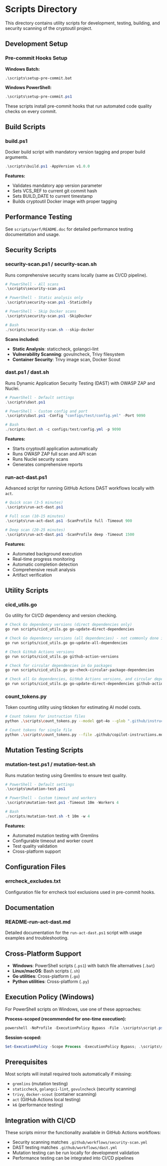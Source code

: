 # Scripts Directory

This directory contains utility scripts for development, testing, building, and security scanning of the cryptoutil project.

## Development Setup

### Pre-commit Hooks Setup

**Windows Batch:**
```batch
.\scripts\setup-pre-commit.bat
```

**Windows PowerShell:**
```powershell
.\scripts\setup-pre-commit.ps1
```

These scripts install pre-commit hooks that run automated code quality checks on every commit.

## Build Scripts

### build.ps1

Docker build script with mandatory version tagging and proper build arguments.

```powershell
.\scripts\build.ps1 -AppVersion v1.0.0
```

**Features:**
- Validates mandatory app version parameter
- Sets VCS_REF to current git commit hash
- Sets BUILD_DATE to current timestamp
- Builds cryptoutil Docker image with proper tagging

## Performance Testing

See `scripts/perf/README.doc` for detailed performance testing documentation and usage.

## Security Scripts

### security-scan.ps1 / security-scan.sh

Runs comprehensive security scans locally (same as CI/CD pipeline).

```powershell
# PowerShell - All scans
.\scripts\security-scan.ps1

# PowerShell - Static analysis only
.\scripts\security-scan.ps1 -StaticOnly

# PowerShell - Skip Docker scans
.\scripts\security-scan.ps1 -SkipDocker

# Bash
./scripts/security-scan.sh --skip-docker
```

**Scans included:**
- **Static Analysis**: staticcheck, golangci-lint
- **Vulnerability Scanning**: govulncheck, Trivy filesystem
- **Container Security**: Trivy image scan, Docker Scout

### dast.ps1 / dast.sh

Runs Dynamic Application Security Testing (DAST) with OWASP ZAP and Nuclei.

```powershell
# PowerShell - Default settings
.\scripts\dast.ps1

# PowerShell - Custom config and port
.\scripts\dast.ps1 -Config "configs/test/config.yml" -Port 9090

# Bash
./scripts/dast.sh -c configs/test/config.yml -p 9090
```

**Features:**
- Starts cryptoutil application automatically
- Runs OWASP ZAP full scan and API scan
- Runs Nuclei security scans
- Generates comprehensive reports

### run-act-dast.ps1

Advanced script for running GitHub Actions DAST workflows locally with `act`.

```powershell
# Quick scan (3-5 minutes)
.\scripts\run-act-dast.ps1

# Full scan (10-15 minutes)
.\scripts\run-act-dast.ps1 -ScanProfile full -Timeout 900

# Deep scan (20-25 minutes)
.\scripts\run-act-dast.ps1 -ScanProfile deep -Timeout 1500
```

**Features:**
- Automated background execution
- Real-time progress monitoring
- Automatic completion detection
- Comprehensive result analysis
- Artifact verification

## Utility Scripts

### cicd_utils.go

Go utility for CI/CD dependency and version checking.

```bash
# Check Go dependency versions (direct dependencies only)
go run scripts/cicd_utils.go go-update-direct-dependencies

# Check Go dependency versions (all dependencies) - not commonly done in Go, but util supports it
go run scripts/cicd_utils.go go-update-all-dependencies

# Check GitHub Actions versions
go run scripts/cicd_utils.go github-action-versions

# Check for circular dependencies in Go packages
go run scripts/cicd_utils.go go-check-circular-package-dependencies

# Check all Go dependencies, GitHub Actions versions, and circular dependencies in a single invocation
go run scripts/cicd_utils.go go-update-direct-dependencies github-action-versions go-check-circular-package-dependencies
```

### count_tokens.py

Token counting utility using tiktoken for estimating AI model costs.

```bash
# Count tokens for instruction files
python .\scripts\count_tokens.py --model gpt-4o --glob ".github/instructions/*.md" --as-message system

# Count tokens for single file
python .\scripts\count_tokens.py --file .github/copilot-instructions.md --as-message none --model gpt-4o
```

## Mutation Testing Scripts

### mutation-test.ps1 / mutation-test.sh

Runs mutation testing using Gremlins to ensure test quality.

```powershell
# PowerShell - Default settings
.\scripts\mutation-test.ps1

# PowerShell - Custom timeout and workers
.\scripts\mutation-test.ps1 -Timeout 10m -Workers 4

# Bash
./scripts/mutation-test.sh -t 10m -w 4
```

**Features:**
- Automated mutation testing with Gremlins
- Configurable timeout and worker count
- Test quality validation
- Cross-platform support

## Configuration Files

### errcheck_excludes.txt

Configuration file for errcheck tool exclusions used in pre-commit hooks.

## Documentation

### README-run-act-dast.md

Detailed documentation for the `run-act-dast.ps1` script with usage examples and troubleshooting.

## Cross-Platform Support

- **Windows**: PowerShell scripts (`.ps1`) with batch file alternatives (`.bat`)
- **Linux/macOS**: Bash scripts (`.sh`)
- **Go utilities**: Cross-platform (`.go`)
- **Python utilities**: Cross-platform (`.py`)

## Execution Policy (Windows)

For PowerShell scripts on Windows, use one of these approaches:

**Process-scoped (recommended for one-time execution):**
```powershell
powershell -NoProfile -ExecutionPolicy Bypass -File .\scripts\script.ps1
```

**Session-scoped:**
```powershell
Set-ExecutionPolicy -Scope Process -ExecutionPolicy Bypass; .\scripts\script.ps1
```

## Prerequisites

Most scripts will install required tools automatically if missing:
- `gremlins` (mutation testing)
- `staticcheck`, `golangci-lint`, `govulncheck` (security scanning)
- `trivy`, `docker-scout` (container scanning)
- `act` (GitHub Actions local testing)
- `k6` (performance testing)

## Integration with CI/CD

These scripts mirror the functionality available in GitHub Actions workflows:
- Security scanning matches `.github/workflows/security-scan.yml`
- DAST testing matches `.github/workflows/dast.yml`
- Mutation testing can be run locally for development validation
- Performance testing can be integrated into CI/CD pipelines
